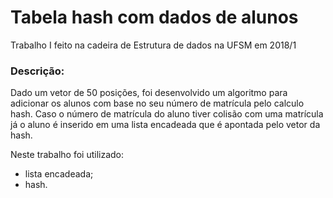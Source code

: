 # Tabela hash com dados de alunos
Trabalho I feito na cadeira de Estrutura de dados na UFSM em 2018/1

### Descrição:
Dado um vetor de 50 posições, foi desenvolvido um algoritmo para adicionar os alunos com base no seu número de matrícula pelo calculo hash. 
Caso o número de matrícula do aluno tiver colisão com uma matrícula já o aluno é inserido em uma lista encadeada que é apontada pelo vetor da hash.

Neste trabalho foi utilizado:
* lista encadeada;
* hash.
